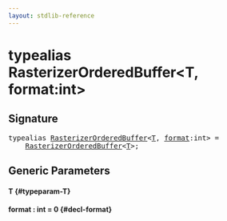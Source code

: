 ```yaml
---
layout: stdlib-reference
---
```


# typealias RasterizerOrderedBuffer\<T, format:int\>

## Signature

<pre>
<span class='code_keyword'>typealias</span> <a href="/stdlib-reference/types/RasterizerOrderedBuffer" class="code_type">RasterizerOrderedBuffer</a>&lt;<a href="/stdlib-reference/types/RasterizerOrderedBuffer#typeparam-T" class="code_type">T</a>, <a href="/stdlib-reference/types/RasterizerOrderedBuffer#decl-format" class="code_var">format</a>:int&gt; = 
    <a href="/stdlib-reference/types/RasterizerOrderedBuffer" class="code_type">RasterizerOrderedBuffer</a>&lt;<a href="/stdlib-reference/types/RasterizerOrderedBuffer#typeparam-T" class="code_type">T</a>&gt;;
</pre>

## Generic Parameters

#### T {#typeparam-T}
#### format  : int = 0 {#decl-format}

